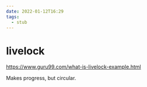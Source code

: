 ```yaml
---
date: 2022-01-12T16:29
tags: 
  - stub
---
```


# livelock

https://www.guru99.com/what-is-livelock-example.html

Makes progress, but circular.
